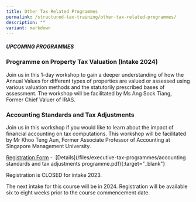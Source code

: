 ```yaml
---
title: Other Tax Related Programmes
permalink: /structured-tax-training/other-tax-related-programmes/
description: ""
variant: markdown
---
```

##### **UPCOMING PROGRAMMES**


### **Programme on Property Tax Valuation (Intake 2024)**

Join us in this 1-day workshop to gain a deeper understanding of how the Annual Values for different types of properties are valued or assessed using various valuation methods and the statutorily prescribed bases of assessment. The workshop will be facilitated by Ms Ang Sock Tiang, Former Chief Valuer of IRAS.


### **Accounting Standards and Tax Adjustments**

Join us in this workshop if you would like to learn about the impact of financial accounting on tax computations. This workshop will be facilitated by Mr Khoo Teng Aun, Former Associate Professor of Accounting at Singapore Management University.

[Registration Form](https://form.gov.sg/642271cdb69f6400120014f5) -  [Details](/files/executive-tax-programmes/accounting standards and tax adjustments programme.pdf){:target="_blank"}

Registration is CLOSED for intake 2023.

The next intake for this course will be in 2024. Registration will be available six to eight weeks prior to the course commencement date.